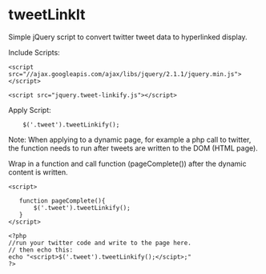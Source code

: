 tweetLinkIt
===========

Simple jQuery script to convert twitter tweet data to hyperlinked display.



Include Scripts:
```
<script src="//ajax.googleapis.com/ajax/libs/jquery/2.1.1/jquery.min.js"></script>

<script src="jquery.tweet-linkify.js"></script>
```
Apply Script:
```
    $('.tweet').tweetLinkify();
```
Note:
When applying to a dynamic page, for example a php call to twitter, the function needs to run after tweets are written to the DOM (HTML page).

Wrap in a function and call function  (pageComplete()) after the dynamic content is written.
 ```
 <script>
        
    function pageComplete(){
        $('.tweet').tweetLinkify();
    }
</script>

<?php
//run your twitter code and write to the page here.
// then echo this:
echo "<script>$('.tweet').tweetLinkify();</scipt>;"
?>
```
